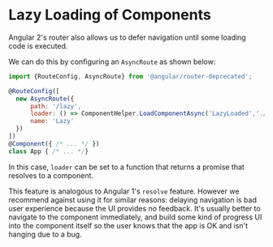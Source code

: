 # Lazy Loading of Components #

Angular 2's router also allows us to defer navigation until some loading code is executed.

We can do this by configuring an `AsyncRoute` as shown below:

```javascript
import {RouteConfig, AsyncRoute} from '@angular/router-deprecated';

@RouteConfig([
  new AsyncRoute({
      path: '/lazy',
      loader: () => ComponentHelper.LoadComponentAsync('LazyLoaded','./components/lazy-loaded/lazy-loaded'),
      name: 'Lazy'
  })
])
@Component({ /* ... */ })
class App { /* ... */}
```

In this case, `loader` can be set to a function that returns a promise that
resolves to a component.

This feature is analogous to Angular 1's `resolve` feature. However we recommend
against using it for similar reasons: delaying navigation is bad user experience
because the UI provides no feedback. It's usually better to navigate to the component
immediately, and build some kind of progress UI into the component itself so
the user knows that the app is OK and isn't hanging due to a bug.
